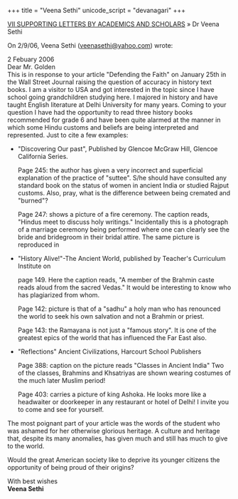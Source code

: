 +++
title = "Veena Sethi"
unicode_script = "devanagari"
+++

[VII SUPPORTING LETTERS BY ACADEMICS AND SCHOLARS](/web/20110525205156/http://www.letindiadevelop.org/irochtc/07.shtml) » Dr Veena Sethi


On 2/9/06, Veena Sethi ([veenasethi@yahoo.com](https://web.archive.org/web/20110525205156/mailto:veenasethi@yahoo.com)) wrote:

2 Febuary 2006  
Dear Mr. Golden  
This is in response to your article "Defending the Faith" on January 25th in the Wall Street Journal raising the question of accuracy in history text books. I am a visitor to USA and got interested in the topic since I have school going grandchildren studying here. I majored in history and have taught English literature at Delhi University for many years. Coming to your question I have had the opportunity to read three history books recommended for grade 6 and have been quite alarmed at the manner in which some Hindu customs and beliefs are being interpreted and represented. Just to cite a few examples:

- "Discovering Our past", Published by Glencoe McGraw Hill, Glencoe California Series.

  Page 245: the author has given a very incorrect and superficial explanation of the practice of "suttee". S/he should have consulted any standard book on the status of women in ancient India or studied Rajput customs. Also, pray, what is the difference between being cremated and "burned"?

  Page 247: shows a picture of a fire ceremony. The caption reads, "Hindus meet to discuss holy writings." Incidentally this is a photograph of a marriage ceremony being performed where one can clearly see the bride and bridegroom in their bridal attire. The same picture is reproduced in

- "History Alive!"-The Ancient World, published by Teacher's Curriculum Institute on

  page 149. Here the caption reads, "A member of the Brahmin caste reads aloud from the sacred Vedas." It would be interesting to know who has plagiarized from whom.

  Page 142: picture is that of a "sadhu" a holy man who has renounced the world to seek his own salvation and not a Brahmin or priest.

  Page 143: the Ramayana is not just a "famous story". It is one of the greatest epics of the world that has influenced the Far East also.

- "Reflections" Ancient Civilizations, Harcourt School Publishers

  Page 388: caption on the picture reads "Classes in Ancient India" Two of the classes, Brahmins and Khsatriyas are shown wearing costumes of the much later Muslim period!

  Page 403: carries a picture of king Ashoka. He looks more like a headwaiter or doorkeeper in any restaurant or hotel of Delhi! I invite you to come and see for yourself.


The most poignant part of your article was the words of the student who was ashamed for her otherwise glorious heritage. A culture and heritage that, despite its many anomalies, has given much and still has much to give to the world.

Would the great American society like to deprive its younger citizens the opportunity of being proud of their origins?

With best wishes  
**Veena Sethi**